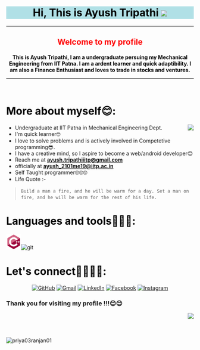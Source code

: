 <h1 align="center" ; style="background-color: powderblue ; color: black" >Hi, This is Ayush Tripathi <img src="http://4.bp.blogspot.com/-_KZdbtaZ8o4/VfqzCwUiFuI/AAAAAAAGKz4/iNvWUJYsRyw/s1600/TF003214.png" width=70></h1>

***

<h2 align= "center" ; style="color: red " >Welcome to my profile</h1>



<h4 align="center" style="color: black">This is Ayush Tripathi, I am a undergraduate persuing my Mechanical Engineering from IIT Patna. I am a ardent learner and quick adaptibility. I am also a Finance Enthusiast and loves to trade in stocks and ventures.

***
<br>
<h1 style="color: black" >More about myself😊:</h1>
<img src="https://miro.medium.com/max/700/0*9f5uMrKMjLbzEf7q.png"   align= "right" ; height= 50>

- Undergraduate at IIT Patna in Mechanical Engineering Dept.
- I'm quick learner🤓
- I love to solve problems and is actively involved in Competetive programming😎.
- I have a creative mind, so I aspire to become a web/android developer😊
- Reach me at **ayush.tripathiiitp@gmail.com** 
- officially at **ayush_2101me19@iitp.ac.in**
- Self Taught programmer🤓🤓🤓
- Life Quote :-
>```Build a man a fire, and he will be warm for a day. Set a man on fire, and he will be warm for the rest of his life.```

<h1 style="color: black" >Languages and tools🔨🔨🔨:</h1>
<img src="https://raw.githubusercontent.com/devicons/devicon/master/icons/cplusplus/cplusplus-original.svg"  alt="c++" width="40" height="40"><img src="https://cdn.jsdelivr.net/gh/devicons/devicon/icons/git/git-original.svg" alt="git" width="40" height="40"/>

<h1 style="color: black" >Let's connect🐻‍❄️🐻‍❄️:</h1>

<div align="center">

[![GitHub](https://img.icons8.com/bubbles/50/000000/github.png)](https://github.com/AyushTripathiIITP)
[![Gmail](https://img.icons8.com/bubbles/50/000000/gmail.png)](ayush.tripathiiitp@gmail.com)
[![LinkedIn](https://img.icons8.com/bubbles/50/000000/linkedin.png)](https://www.linkedin.com/in/ayush-tripathi-aaa58a231/)
[![Facebook](https://img.icons8.com/bubbles/50/000000/facebook-new.png)](https://www.facebook.com/profile.php?id=100073622333167)
[![Instagram](https://img.icons8.com/bubbles/50/000000/instagram.png)](https://www.instagram.com/ayushtripathi124/?hl=en)

</div>

### Thank you for visiting my profile !!!😊😊
<img src= "https://cdn.dribbble.com/users/812515/screenshots/3377697/media/499b8b3b77a66cfb7601e6daff4f480f.gif" height= 100 align="right">

<br><br><br>
<p align="left"> <img src="https://komarev.com/ghpvc/?username=AyushTripathiIITP&label=Profile%20views&color=0e75b6&style=flat" alt="priya03ranjan01" /> </p>
